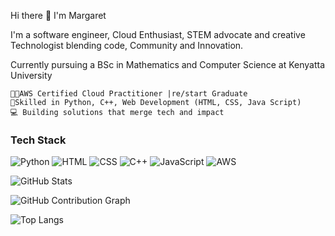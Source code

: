  Hi there 👋
I'm Margaret

I'm a software engineer, Cloud Enthusiast, STEM advocate and creative Technologist blending code, Community and Innovation.

Currently pursuing a BSc in Mathematics and Computer Science at Kenyatta University
    
    👩🏿AWS Certified Cloud Practitioner |re/start Graduate
    🧠Skilled in Python, C++, Web Development (HTML, CSS, Java Script)
    💻 Building solutions that merge tech and impact
### Tech Stack
![Python](https://img.shields.io/badge/Python-3776AB?style=for-the-badge&logo=python&logoColor=white)
![HTML](https://img.shields.io/badge/HTML5-E34F26?style=for-the-badge&logo=html5&logoColor=white)
![CSS](https://img.shields.io/badge/CSS3-1572B6?style=for-the-badge&logo=css3&logoColor=white)
![C++](https://img.shields.io/badge/C++-00599C?style=for-the-badge&logo=cplusplus&logoColor=white)
![JavaScript](https://img.shields.io/badge/JavaScript-F7DF1E?style=for-the-badge&logo=javascript&logoColor=black)
![AWS](https://img.shields.io/badge/AWS-232F3E?style=for-the-badge&logo=amazonaws&logoColor=white)

![GitHub Stats](https://github-readme-stats.vercel.app/api?username=your-username&show_icons=true&theme=radical)

![GitHub Contribution Graph](https://github-profile-summary-cards.vercel.app/api/cards/profile-details?username=your-username&theme=github_dark)

![Top Langs](https://github-readme-stats.vercel.app/api/top-langs/?username=your-username&layout=compact)

